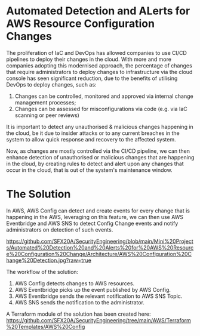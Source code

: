 # Automated Detection and ALerts for AWS Resource Configuration Changes

The proliferation of IaC and DevOps has allowed companies to use CI/CD pipelines to deploy their changes in the cloud. With more and more companies adopting this modernised approach, the percentage of changes that require administrators to deploy changes to infrastructure via the cloud console has seen significant reduction, due to the benefits of utilising DevOps to deploy changes, such as:
1. Changes can be controlled, monitored and approved via internal change management processes;
2. Changes can be assessed for misconfigurations via code (e.g. via IaC scanning or peer reviews)

It is important to detect any unauthorised & malicious changes happening in the cloud, be it due to insider attacks or to any current breaches in the system to allow quick response and recovery to the affected system.

Now, as changes are mostly controlled via the CI/CD pipeline, we can then enhance detection of unauthorised or malicious changes that are happening in the cloud, by creating rules to detect and alert upon any changes that occur in the cloud, that is out of the system's maintenance window.

# The Solution

In AWS, AWS Config can detect and create events for every change that is happening in the AWS, leveraging on this feature, we can then use AWS Eventbridge and AWS SNS to detect Config Change events and notify administrators on detection of such events.

<img> https://github.com/SFX20A/SecurityEngineering/blob/main/Mini%20Projects/Automated%20Detection%20and%20Alerts%20for%20AWS%20Resource%20Configuration%20Change/Architecture/AWS%20Configuration%20Change%20Detection.jpg?raw=true</img>

The workflow of the solution:
1. AWS Config detects changes to AWS resources.
2. AWS Eventbridge picks up the event published by AWS Config.
3. AWS Eventbridge sends the relevant notification to AWS SNS Topic.
4. AWS SNS sends the notification to the administrator.


A Terraform module of the solution has been created here: https://github.com/SFX20A/SecurityEngineering/tree/main/AWS/Terraform%20Templates/AWS%20Config